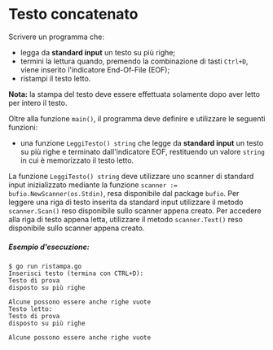 # Testo concatenato

Scrivere un programma che: 
* legga da **standard input** un testo su più righe;
* termini la lettura quando, premendo la combinazione di tasti `Ctrl+D`, viene inserito l'indicatore End-Of-File (EOF);
* ristampi il testo letto.

**Nota:** la stampa del testo deve essere effettuata solamente dopo aver letto per intero il testo.  

Oltre alla funzione `main()`, il programma deve definire e utilizzare le seguenti funzioni:
* una funzione `LeggiTesto() string` che legge da **standard input** un testo su più righe e terminato dall'indicatore EOF, restituendo un valore `string` in cui è memorizzato il testo letto.

La funzione `LeggiTesto() string` deve utilizzare uno scanner di standard input inizializzato mediante la funzione `scanner := bufio.NewScanner(os.Stdin)`, resa disponibile dal package `bufio`.
Per leggere una riga di testo inserita da standard input utilizzare il metodo `scanner.Scan()` reso disponibile sullo scanner appena creato.
Per accedere alla riga di testo appena letta, utilizzare il metodo `scanner.Text()` reso disponibile sullo scanner appena creato.

##### Esempio d'esecuzione:

```text
$ go run ristampa.go 
Inserisci testo (termina con CTRL+D):
Testo di prova
disposto su più righe

Alcune possono essere anche righe vuote
Testo letto:
Testo di prova
disposto su più righe

Alcune possono essere anche righe vuote
```
